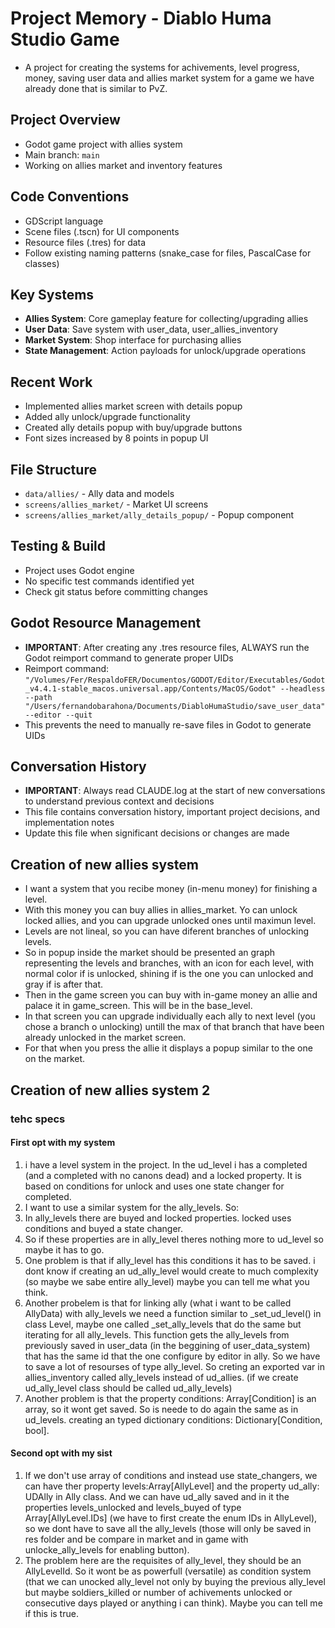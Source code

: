 # Project Memory - Diablo Huma Studio Game
- A project for creating the systems for achivements, level progress, money, saving user data and allies market system for a game we have already done that is similar to PvZ.

## Project Overview 
- Godot game project with allies system
- Main branch: `main`
- Working on allies market and inventory features

## Code Conventions
- GDScript language
- Scene files (.tscn) for UI components
- Resource files (.tres) for data
- Follow existing naming patterns (snake_case for files, PascalCase for classes)

## Key Systems
- **Allies System**: Core gameplay feature for collecting/upgrading allies
- **User Data**: Save system with user_data, user_allies_inventory
- **Market System**: Shop interface for purchasing allies
- **State Management**: Action payloads for unlock/upgrade operations

## Recent Work
- Implemented allies market screen with details popup
- Added ally unlock/upgrade functionality
- Created ally details popup with buy/upgrade buttons
- Font sizes increased by 8 points in popup UI

## File Structure
- `data/allies/` - Ally data and models
- `screens/allies_market/` - Market UI screens
- `screens/allies_market/ally_details_popup/` - Popup component

## Testing & Build
- Project uses Godot engine
- No specific test commands identified yet
- Check git status before committing changes

## Godot Resource Management
- **IMPORTANT**: After creating any .tres resource files, ALWAYS run the Godot reimport command to generate proper UIDs
- Reimport command: `"/Volumes/Fer/RespaldoFER/Documentos/GODOT/Editor/Executables/Godot_v4.4.1-stable_macos.universal.app/Contents/MacOS/Godot" --headless --path "/Users/fernandobarahona/Documents/DiabloHumaStudio/save_user_data" --editor --quit`
- This prevents the need to manually re-save files in Godot to generate UIDs

## Conversation History
- **IMPORTANT**: Always read CLAUDE.log at the start of new conversations to understand previous context and decisions
- This file contains conversation history, important project decisions, and implementation notes
- Update this file when significant decisions or changes are made

## Creation of new allies system
- I want a system that you recibe money (in-menu money) for finishing a level. 
- With this money you can buy allies in allies_market. Yo can unlock locked allies, and you can upgrade unlocked ones until maximun level. 
- Levels are not lineal, so you can have diferent branches of unlocking levels.
- So in popup inside the market should be presented an graph representing the levels and branches, with an icon for each level, with normal color if is unlocked, shining if is the one you can unlocked and gray if is after that.
- Then in the game screen you can buy with in-game money an allie and palace it in game_screen. This will be in the base_level.
- In that screen you can upgrade individually each ally to next level (you chose a branch o unlocking) untill the max of that branch that have been already unlocked in the market screen. 
- For that when you press the allie it displays a popup similar to the one on the market. 

## Creation of new allies system 2
### tehc specs
#### First opt with my system
1. i have a level system in the project. In the ud_level i has a completed (and a completed with no canons dead) and a locked property. It is based on conditions for unlock and uses one state changer for completed.
2. I want to use a similar system for the ally_levels. So:
3. In ally_levels there are buyed and locked properties. locked uses conditions and buyed a state changer. 
4. So if these properties are in ally_level theres nothing more to ud_level so maybe it has to go. 
5. One problem is that if ally_level has this conditions it has to be saved. i dont know if creating an ud_ally_level would create to much complexity (so maybe we sabe entire ally_level) maybe you can tell me what you think. 
6. Another probelem is that for linking ally (what i want to be called AllyData) with ally_levels we need a function similar to _set_ud_level() in class Level, maybe one called _set_ally_levels that do the same but iterating for all ally_levels. This function gets the ally_levels from previously saved in user_data (in the beggining of user_data_system) that has the same id that the one configure by editor in ally. So we have to save a lot of resourses of type ally_level. So creting an exported var in allies_inventory called ally_levels instead of ud_allies. (if we create ud_ally_level class should be called ud_ally_levels)  
7. Another problem is that the property conditions: Array[Condition] is an array, so it wont get saved. So is neede to do again the same as in ud_levels. creating an typed dictionary conditions: Dictionary[Condition, bool].   
#### Second opt with my sist
1. If we don't use array of conditions and instead use state_changers, we can have ther property levels:Array[AllyLevel] and the property ud_ally: UDAlly in Ally class. And we can have ud_ally saved and in it the properties levels_unlocked and levels_buyed of type Array[AllyLevel.IDs] (we have to first create the enum IDs in AllyLevel), so we dont have to save all the ally_levels (those will only be saved in res folder and be compare in market and in game with unlocke_ally_levels for enabling button). 
2. The problem here are the requisites of ally_level, they should be an AllyLevelId. So it wont be as powerfull (versatile) as condition system (that we can unocked ally_level not only by buying the previous ally_level but maybe soldiers_killed or number of achivements unlocked or consecutive days played or anything i can think). Maybe you can tell me if this is true. 